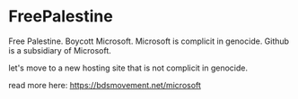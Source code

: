 # FreePalestine
Free Palestine. Boycott Microsoft.
Microsoft is complicit in genocide. Github is a subsidiary of Microsoft. 

let's move to a new hosting site that is not complicit in genocide. 

read more here:
https://bdsmovement.net/microsoft

